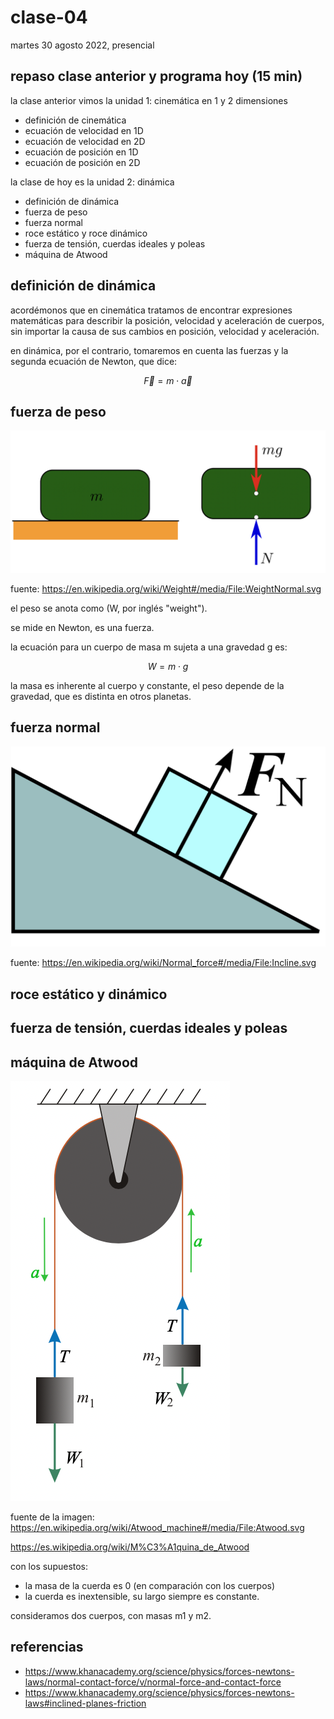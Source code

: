 # clase-04

martes 30 agosto 2022, presencial

## repaso clase anterior y programa hoy (15 min)

la clase anterior vimos la unidad 1: cinemática en 1 y 2 dimensiones

- definición de cinemática
- ecuación de velocidad en 1D
- ecuación de velocidad en 2D
- ecuación de posición en 1D
- ecuación de posición en 2D

la clase de hoy es la unidad 2: dinámica

- definición de dinámica
- fuerza de peso
- fuerza normal
- roce estático y roce dinámico
- fuerza de tensión, cuerdas ideales y poleas
- máquina de Atwood

## definición de dinámica

acordémonos que en cinemática tratamos de encontrar expresiones matemáticas para describir la posición, velocidad y aceleración de cuerpos, sin importar la causa de sus cambios en posición, velocidad y aceleración.

en dinámica, por el contrario, tomaremos en cuenta las fuerzas y la segunda ecuación de Newton, que dice:

$$\vec{F} = m \cdot \vec{a}$$

## fuerza de peso

![fuerza de peso](./WeightNormal.png)

fuente: https://en.wikipedia.org/wiki/Weight#/media/File:WeightNormal.svg

el peso se anota como (W, por inglés "weight").

se mide en Newton, es una fuerza.

la ecuación para un cuerpo de masa m sujeta a una gravedad g es:

$$W = m \cdot g$$

la masa es inherente al cuerpo y constante, el peso depende de la gravedad, que es distinta en otros planetas.

## fuerza normal

![fuerza normal](./Incline.png)

fuente: https://en.wikipedia.org/wiki/Normal_force#/media/File:Incline.svg

## roce estático y dinámico

## fuerza de tensión, cuerdas ideales y poleas

## máquina de Atwood

![Máquina de Atwood](./Atwood.png)

fuente de la imagen: https://en.wikipedia.org/wiki/Atwood_machine#/media/File:Atwood.svg

https://es.wikipedia.org/wiki/M%C3%A1quina_de_Atwood

con los supuestos:

- la masa de la cuerda es 0 (en comparación con los cuerpos)
- la cuerda es inextensible, su largo siempre es constante.

consideramos dos cuerpos, con masas m1 y m2.

## referencias

- https://www.khanacademy.org/science/physics/forces-newtons-laws/normal-contact-force/v/normal-force-and-contact-force
- https://www.khanacademy.org/science/physics/forces-newtons-laws#inclined-planes-friction
